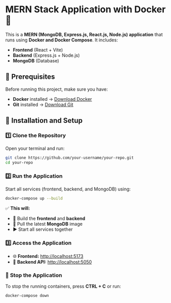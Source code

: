 # MERN Stack Application with Docker 🐳

This is a **MERN (MongoDB, Express.js, React.js, Node.js) application** that runs using **Docker and Docker Compose**. It includes:
- **Frontend** (React + Vite)
- **Backend** (Express.js + Node.js)
- **MongoDB** (Database)

## 📌 Prerequisites
Before running this project, make sure you have:
- **Docker** installed → [Download Docker](https://www.docker.com/get-started)
- **Git** installed → [Download Git](https://git-scm.com/downloads)

## 🚀 Installation and Setup

### 1️⃣ Clone the Repository
Open your terminal and run:
```sh
git clone https://github.com/your-username/your-repo.git
cd your-repo
```
### 2️⃣ Run the Application
Start all services (frontend, backend, and MongoDB) using:
```sh
docker-compose up --build
```
✅ **This will:**
- 🚀 Build the **frontend** and **backend**
- 🐳 Pull the latest **MongoDB** image
- ▶️ Start all services together

### 3️⃣ **Access the Application**
- 🌐 **Frontend:** [http://localhost:5173](http://localhost:5173)
- 📡 **Backend API:** [http://localhost:5050](http://localhost:5050)

### 🛑 **Stop the Application**
To stop the running containers, press **CTRL + C** or run:
```sh
docker-compose down
```

